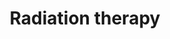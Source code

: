 ---
layout: category
title: Radiation therapy
layout: category
permalink: /categories/Rad/
taxonomy: Radiation
entries_layout: list
author_profile: true
sidebar:
  nav: "sidenav"
---